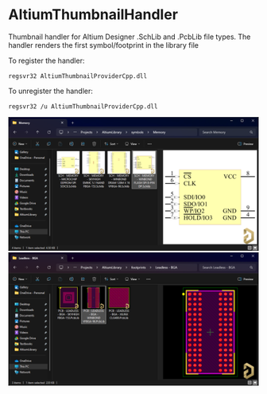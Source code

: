 # AltiumThumbnailHandler

Thumbnail handler for Altium Designer .SchLib and .PcbLib file types. The handler renders the first symbol/footprint in the library file


To register the handler:
```
regsvr32 AltiumThumbnailProviderCpp.dll
```

To unregister the handler:

```
regsvr32 /u AltiumThumbnailProviderCpp.dll
```

![Symbol Thumbnail Handler](./Images/symbol_thumbnail.png)
![Footprint Thumbnail Handler](./Images/footprint_thumbnail.png)



